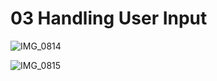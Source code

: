 # 03 Handling User Input

![IMG_0814](https://github.com/leehe228/SwiftUI-Study/assets/37548919/390114b0-0af0-4dfc-8e55-6687f661b00c)

![IMG_0815](https://github.com/leehe228/SwiftUI-Study/assets/37548919/b2e27ebc-bbc6-471e-af58-147a2d5fe9b4)
